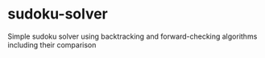 # sudoku-solver
Simple sudoku solver using backtracking and forward-checking algorithms including their comparison
